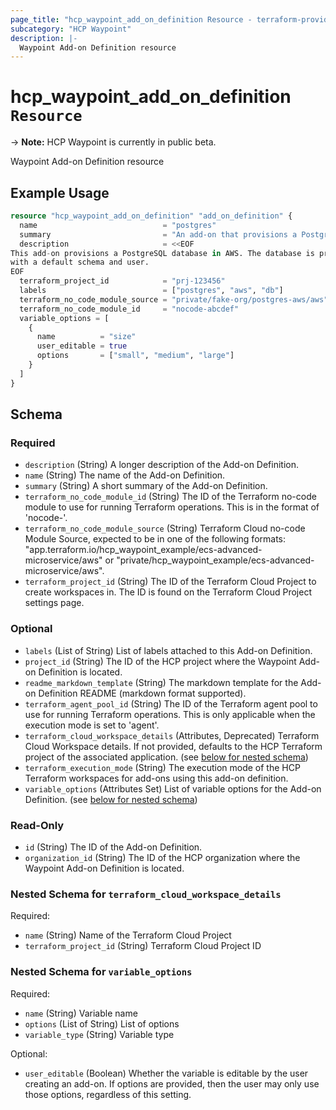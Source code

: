 ```yaml
---
page_title: "hcp_waypoint_add_on_definition Resource - terraform-provider-hcp"
subcategory: "HCP Waypoint"
description: |-
  Waypoint Add-on Definition resource
---
```


# hcp_waypoint_add_on_definition `Resource`

-> **Note:** HCP Waypoint is currently in public beta.

Waypoint Add-on Definition resource

## Example Usage

```terraform
resource "hcp_waypoint_add_on_definition" "add_on_definition" {
  name                            = "postgres"
  summary                         = "An add-on that provisions a PostgreSQL database."
  description                     = <<EOF
This add-on provisions a PostgreSQL database in AWS. The database is provisioned
with a default schema and user.
EOF
  terraform_project_id            = "prj-123456"
  labels                          = ["postgres", "aws", "db"]
  terraform_no_code_module_source = "private/fake-org/postgres-aws/aws"
  terraform_no_code_module_id     = "nocode-abcdef"
  variable_options = [
    {
      name          = "size"
      user_editable = true
      options       = ["small", "medium", "large"]
    }
  ]
}
```

<!-- schema generated by tfplugindocs -->
## Schema

### Required

- `description` (String) A longer description of the Add-on Definition.
- `name` (String) The name of the Add-on Definition.
- `summary` (String) A short summary of the Add-on Definition.
- `terraform_no_code_module_id` (String) The ID of the Terraform no-code module to use for running Terraform operations. This is in the format of 'nocode-<ID>'.
- `terraform_no_code_module_source` (String) Terraform Cloud no-code Module Source, expected to be in one of the following formats: "app.terraform.io/hcp_waypoint_example/ecs-advanced-microservice/aws" or "private/hcp_waypoint_example/ecs-advanced-microservice/aws".
- `terraform_project_id` (String) The ID of the Terraform Cloud Project to create workspaces in. The ID is found on the Terraform Cloud Project settings page.

### Optional

- `labels` (List of String) List of labels attached to this Add-on Definition.
- `project_id` (String) The ID of the HCP project where the Waypoint Add-on Definition is located.
- `readme_markdown_template` (String) The markdown template for the Add-on Definition README (markdown format supported).
- `terraform_agent_pool_id` (String) The ID of the Terraform agent pool to use for running Terraform operations. This is only applicable when the execution mode is set to 'agent'.
- `terraform_cloud_workspace_details` (Attributes, Deprecated) Terraform Cloud Workspace details. If not provided, defaults to the HCP Terraform project of the associated application. (see [below for nested schema](#nestedatt--terraform_cloud_workspace_details))
- `terraform_execution_mode` (String) The execution mode of the HCP Terraform workspaces for add-ons using this add-on definition.
- `variable_options` (Attributes Set) List of variable options for the Add-on Definition. (see [below for nested schema](#nestedatt--variable_options))

### Read-Only

- `id` (String) The ID of the Add-on Definition.
- `organization_id` (String) The ID of the HCP organization where the Waypoint Add-on Definition is located.

<a id="nestedatt--terraform_cloud_workspace_details"></a>
### Nested Schema for `terraform_cloud_workspace_details`

Required:

- `name` (String) Name of the Terraform Cloud Project
- `terraform_project_id` (String) Terraform Cloud Project ID


<a id="nestedatt--variable_options"></a>
### Nested Schema for `variable_options`

Required:

- `name` (String) Variable name
- `options` (List of String) List of options
- `variable_type` (String) Variable type

Optional:

- `user_editable` (Boolean) Whether the variable is editable by the user creating an add-on. If options are provided, then the user may only use those options, regardless of this setting.
